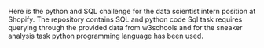 Here is the python and SQL challenge for the data scientist intern position at Shopify.
The repository contains SQL and python code
Sql task requires querying through the provided data from w3schools and for the sneaker analysis task python programming language has been used.

